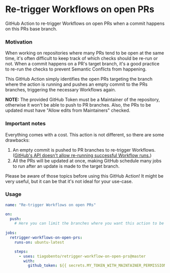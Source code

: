 # Re-trigger Workflows on open PRs

GitHub Action to re-trigger Workflows on open PRs when a commit happens on this PRs base branch.

### Motivation

When working on repositories where many PRs tend to be open at the same time, it's often difficult to keep track of which checks should be re-run or not. When a commit happens on a PR's target branch, it's a good practice to re-run the checks to prevent Semantic Conflicts from happening.

This GitHub Action simply identifies the open PRs targeting the branch where the action is running and pushes an empty commit to the PRs branches, triggering the necessary Workflows again.

**NOTE:** The provided GitHub Token must be a Maintainer of the repository, otherwise it won't be able to push to PR branches. Also, the PRs to be updated must have "Allow edits from Maintainers" checked.

### Important notes

Everything comes with a cost. This action is not different, so there are some drawbacks:
1. An empty commit is pushed to PR branches to re-trigger Workflows. ([GitHub's API doesn't allow re-running successful Workflow runs.](https://github.community/t/cannot-re-run-a-successful-workflow-run-using-the-rest-api/123661))
2. All the PRs will be updated at once, making GitHub schedule many jobs to run after an update is made to the target branch.

Please be aware of those topics before using this GitHub Action! It might be very useful, but it can be that it's not ideal for your use-case.

### Usage

```yaml
name: "Re-trigger Workflows on open PRs"

on:
  push:
    # Here you can limit the branches where you want this action to be run
  
jobs:
  retrigger-workflows-on-open-prs:
    runs-on: ubuntu-latest

    steps:
      - uses: tiagobento/retrigger-workflow-on-open-prs@master
        with:
          github_token: ${{ secrets.MY_TOKEN_WITH_MAINTAINER_PERMISSIONS }}
```